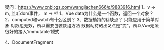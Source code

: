 疑问：https://www.cnblogs.com/wangjiachen666/p/9883916.html
1、v -> m, 监听dom事件， m -> v?
1、Vue data为什么是一个函数，返回一个对象？
2、computed和watch有什么区别？
3、数据劫持的优缺点？
    只能应用于简单对象
    对数组无效，所以需要包装数组方法
    数据劫持的出发点是"变"，所以Vue无法很好的接入'immutable'模式

4、DocumentFragment

